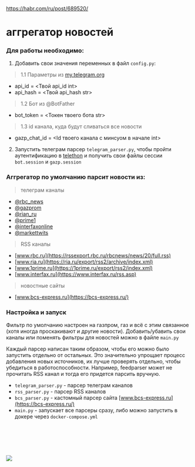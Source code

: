 https://habr.com/ru/post/689520/

# аггрегатор новостей

### Для работы необходимо:

1. Добавить свои значения переменных в файл `config.py`:

> 1.1 Параметры из [my.telegram.org](https://my.telegram.org)
- api_id = <Твой api_id int>
- api_hash = <Твой api_hash str>

> 1.2 Бот из @BotFather
- bot_token = <Токен твоего бота str>

> 1.3 id канала, куда будут сливаться все новости
- gazp_chat_id = <Id твоего канала c минсуом в начале int>

2. Запустить телеграм парсер `telegram_parser.py`, чтобы пройти аутентификацию в [telethon](https://docs.telethon.dev/en/stable/) и получить свои файлы сессии `bot.session` и `gazp.session`


### Аггрегатор по умолчанию парсит новости из:
> телеграм каналы
- [@rbc_news](https://t.me/rbc_news)
- [@gazprom](https://t.me/gazprom)
- [@rian_ru](https://t.me/rian_ru)
- [@prime1](https://t.me/prime1)
- [@interfaxonline](https://t.me/interfaxonline)
- [@markettwits](https://t.me/markettwits)

> RSS каналы
- [www.rbc.ru](https://rssexport.rbc.ru/rbcnews/news/20/full.rss)
- [www.ria.ru](https://ria.ru/export/rss2/archive/index.xml)
- [www.1prime.ru](https://1prime.ru/export/rss2/index.xml)
- [www.interfax.ru](https://www.interfax.ru/rss.asp)

> новостные сайты
- [www.bcs-express.ru](https://bcs-express.ru/)

### Настройка и запуск
Фильтр по умолчанию настроен на газпром, газ и всё с этим связанное (хотя иногда проскакивают и другие новости). 
Добавить/убавить свои каналы или поменять фильтры для новостей можно в файле `main.py`

Каждый парсер написан таким образом, чтобы его можно было запустить отдельно от остальных. 
Это значительно упрощает процесс добавления новых источников, их лучше проверять отдельно, чтобы убедиться в работоспособности. 
Например, feedparser может не прочитать RSS канал и тогда его придется парсить вручную.
- `telegram_parser.py` - парсер телеграм каналов
- `rss_parser.py` - парсер RSS каналов
- `bcs_parser.py` - кастомный парсер сайта [www.bcs-express.ru](https://bcs-express.ru/)
- `main.py` - запускает все парсеры сразу, либо можно запустить в докере через `docker-compose.yml`




<br/><br/>
---
[![](https://habrastorage.org/webt/gz/gc/i6/gzgci6pivvdnk-gmj-kepml5q9y.gif)](https://yoomoney.ru/to/4100117863420642)


